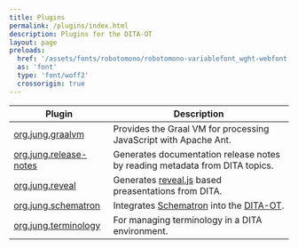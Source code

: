 ```yaml
---
title: Plugins
permalink: /plugins/index.html
description: Plugins for the DITA-OT
layout: page
preloads:
  href: '/assets/fonts/robotomono/robotomono-variablefont_wght-webfont.woff2'
  as: 'font'
  type: 'font/woff2'
  crossorigin: true
---
```


| Plugin                                    | Description                                                                                        |
|-------------------------------------------|----------------------------------------------------------------------------------------------------|
| [org.jung.graalvm](./graal)               | Provides the Graal VM for processing JavaScript with Apache Ant.                                   |
| [org.jung.release-notes](./release-notes) | Generates documentation release notes by reading metadata from DITA topics.                        |
| [org.jung.reveal](./reveal)               | Generates [reveal.js](https://revealjs.com/) based preasentations from DITA.                       |
| [org.jung.schematron](./schematron)       | Integrates [Schematron](https://www.schematron.com/) into the [DITA-OT](https://www.dita-ot.org/). |
| [org.jung.terminology](./terminology)     | For managing terminology in a DITA environment.                                                    |